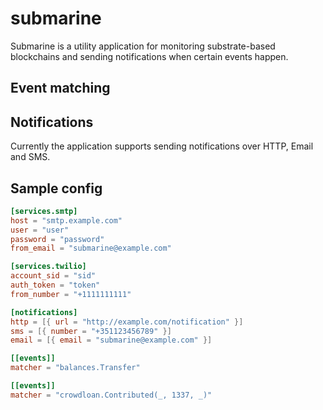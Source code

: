 # submarine

Submarine is a utility application for monitoring substrate-based blockchains
and sending notifications when certain events happen.

## Event matching

## Notifications

Currently the application supports sending notifications over HTTP, Email and SMS.

## Sample config

```toml
[services.smtp]
host = "smtp.example.com"
user = "user"
password = "password"
from_email = "submarine@example.com"

[services.twilio]
account_sid = "sid"
auth_token = "token"
from_number = "+1111111111"

[notifications]
http = [{ url = "http://example.com/notification" }]
sms = [{ number = "+351123456789" }]
email = [{ email = "submarine@example.com" }]

[[events]]
matcher = "balances.Transfer"

[[events]]
matcher = "crowdloan.Contributed(_, 1337, _)"
```
